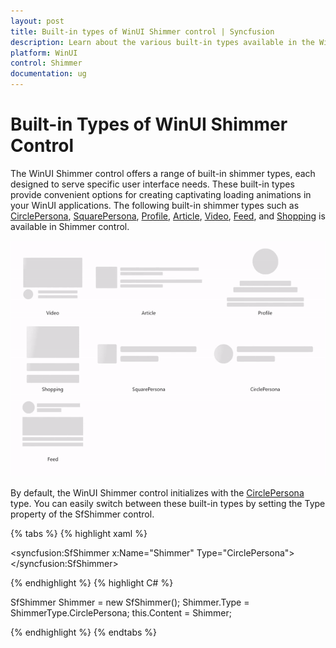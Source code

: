 ```yaml
---
layout: post
title: Built-in types of WinUI Shimmer control | Syncfusion
description: Learn about the various built-in types available in the WinUI Shimmer control, including CirclePersona, SquarePersona, Profile, Article, Video, Feed, and Shopping.
platform: WinUI
control: Shimmer
documentation: ug
---
```


# Built-in Types of WinUI Shimmer Control 

The WinUI Shimmer control offers a range of built-in shimmer types, each designed to serve specific user interface needs. These built-in types provide convenient options for creating captivating loading animations in your WinUI applications. The following built-in shimmer types such as [CirclePersona](https://help.syncfusion.com/cr/winui/Syncfusion.UI.Xaml.Core.ShimmerType.html#Syncfusion_UI_Xaml_Core_ShimmerType_CirclePersona), [SquarePersona](https://help.syncfusion.com/cr/winui/Syncfusion.UI.Xaml.Core.ShimmerType.html#Syncfusion_UI_Xaml_Core_ShimmerType_SquarePersona), [Profile](https://help.syncfusion.com/cr/winui/Syncfusion.UI.Xaml.Core.ShimmerType.html#Syncfusion_UI_Xaml_Core_ShimmerType_Profile), [Article](https://help.syncfusion.com/cr/winui/Syncfusion.UI.Xaml.Core.ShimmerType.html#Syncfusion_UI_Xaml_Core_ShimmerType_Article), [Video](https://help.syncfusion.com/cr/winui/Syncfusion.UI.Xaml.Core.ShimmerType.html#Syncfusion_UI_Xaml_Core_ShimmerType_Video), [Feed](https://help.syncfusion.com/cr/winui/Syncfusion.UI.Xaml.Core.ShimmerType.html#Syncfusion_UI_Xaml_Core_ShimmerType_Feed), and [Shopping](https://help.syncfusion.com/cr/winui/Syncfusion.UI.Xaml.Core.ShimmerType.html#Syncfusion_UI_Xaml_Core_ShimmerType_Shopping) is available in Shimmer control.

![WinUI Shimmmer control with DefaultView](Shimmer_Images/winui_shimmer_built_in_types.gif)

By default, the WinUI Shimmer control initializes with the [CirclePersona](https://help.syncfusion.com/cr/winui/Syncfusion.UI.Xaml.Core.ShimmerType.html#Syncfusion_UI_Xaml_Core_ShimmerType_CirclePersona) type. You can easily switch between these built-in types by setting the Type property of the SfShimmer control.

{% tabs %}
{% highlight xaml %}

<syncfusion:SfShimmer x:Name="Shimmer"
                      Type="CirclePersona">
</syncfusion:SfShimmer>

{% endhighlight %} 
{% highlight C# %}

SfShimmer Shimmer = new SfShimmer();
Shimmer.Type = ShimmerType.CirclePersona;
this.Content = Shimmer;

{% endhighlight %}
{% endtabs %}